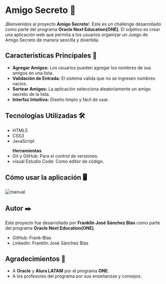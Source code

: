 <h1>Amigo Secreto 🎁</h1>
 ¡Bienvenidos al proyecto <b>Amigo Secreto</b>!. Este es un challenge desarrollado como parte del programa <b>Oracle Next Education(ONE)</b>. El odjetivo es crear una aplicación web que permita
 a los usuarios organizar un Juego de Amigo Secreto de manera sencilla y divertida.

 <h2>Caracteristicas Principales 🚀</h2>
 <ul>
  <li><b>Agregar Amigos:</b> Los usuarios pueden agregar los nombres de sus amigos en una lista.</li>
  <li><b>Validación de Entrada:</b> El sistema valida que no se ingresen nombres vacios.</li>
  <li><b>Sortear Amigos:</b> La aplicación selecciona aleatoriamente un amigo secreto de la lista.</li>
  <li><b>Interfaz Intuitiva:</b> Diseño limpio y fácil de usar.</li>
 </ul>

 <h2>Tecnologías Utilizadas 🛠️</h2>
 <ul>
  <li>HTML5</li>
  <li>CSS3</li>
  <li>JavaScript</li>
 </ul>
  <ul><b>Herramientas</b>
  <li>Git y GitHub: Para el control de versiones.</li>
  <li>visual Estudio Code: Como editor de código.</li>
 </ul>

 <h2>Cómo usar la aplicación 🖥️</h2>
 
![manual](https://github.com/user-attachments/assets/c0ef147c-b3bc-4da3-9c84-7f9a09d24ec3)

<h2>Autor ✒️</h2>
<p>Este proyecto fue desarrollado por <b>Franklin José Sánchez Blas</b> como parte del programa <b>Oracle Next Education(ONE)</b>.</p>
<ul>
 <li>GitHub: Frank-Blas</li>
 <li>Linkedin: Franklin José Sánchez Blas</li>
</ul>

<h2>Agradecimientos 🙏</h2>
<ul>
 <li>A <b>Oracle</b> y <b>Alura LATAM</b> por el programa <b>ONE</b>.</li>
 <li>A los profesores del programa por sus enseñanzas y consejos.</li>
</ul>
